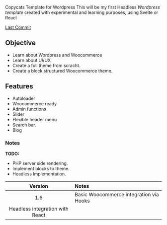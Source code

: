 Copycats Template for Wordpress
This will be my first Headless *Wordpress template* created with experimental and learning purposes, using Svelte or React

[Last Commit](https://img.shields.io/github/last-commit/ss-vector/copycats/vite-cat)

## Objective

- Learn about Wordpress and Woocommerce
- Learn about UI/UX
- Create a full theme from scracht.
- Create a block structured Woocommerce theme.

## Features

* Autoloader
* Woocommerce ready
* Admin functions
* Slider
* Flexible header menu
* Search bar.
* Blog

### Notes

**TODO:**
- PHP server side rendering.
- Implement blocks to theme.
- Headless Implementation.

| Version | Notes   |
| :------:| :------ |
| 1.6    | Basic Woocommerce integration via Hooks |
| Headless integration with React |

